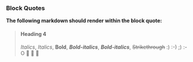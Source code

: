### Block Quotes

**The following markdown should render within the block quote:**
> #### Heading 4
> _Italics_, *Italics*, **Bold**, ***Bold-italics***, **_Bold-italics_**, ~~Strikethrough~~
> :) :-) ;) :-O :bamboo: :gift_heart: :dolls:
